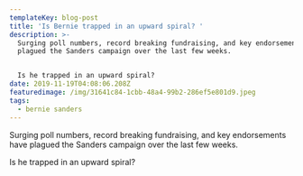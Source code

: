 ```yaml
---
templateKey: blog-post
title: 'Is Bernie trapped in an upward spiral? '
description: >-
  Surging poll numbers, record breaking fundraising, and key endorsements have
  plagued the Sanders campaign over the last few weeks. 


  Is he trapped in an upward spiral? 
date: 2019-11-19T04:08:06.208Z
featuredimage: /img/31641c84-1cbb-48a4-99b2-286ef5e801d9.jpeg
tags:
  - bernie sanders
---
```

Surging poll numbers, record breaking fundraising, and key endorsements have plagued the Sanders campaign over the last few weeks. 



Is he trapped in an upward spiral?
